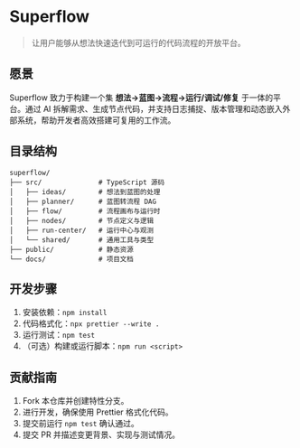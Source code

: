 # Superflow

> 让用户能够从想法快速迭代到可运行的代码流程的开放平台。

## 愿景

Superflow 致力于构建一个集 **想法→蓝图→流程→运行/调试/修复** 于一体的平台。通过 AI 拆解需求、生成节点代码，并支持日志捕捉、版本管理和动态嵌入外部系统，帮助开发者高效搭建可复用的工作流。

## 目录结构

```text
superflow/
├── src/              # TypeScript 源码
│   ├── ideas/        # 想法到蓝图的处理
│   ├── planner/      # 蓝图转流程 DAG
│   ├── flow/         # 流程画布与运行时
│   ├── nodes/        # 节点定义与逻辑
│   ├── run-center/   # 运行中心与观测
│   └── shared/       # 通用工具与类型
├── public/           # 静态资源
└── docs/             # 项目文档
```

## 开发步骤

1. 安装依赖：`npm install`
2. 代码格式化：`npx prettier --write .`
3. 运行测试：`npm test`
4. （可选）构建或运行脚本：`npm run <script>`

## 贡献指南

1. Fork 本仓库并创建特性分支。
2. 进行开发，确保使用 Prettier 格式化代码。
3. 提交前运行 `npm test` 确认通过。
4. 提交 PR 并描述变更背景、实现与测试情况。
